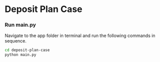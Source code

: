# Deposit Plan Case
### Run main.py
Navigate to the app folder in terminal and run the following commands in sequence.
```sh
cd deposit-plan-case
python main.py
```